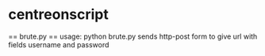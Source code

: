 # centreonscript

== brute.py ==
usage: python brute.py <username> <wordlist> <URL> 
sends http-post form to give url with fields username and password
